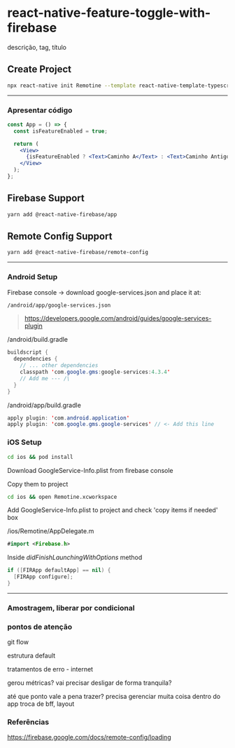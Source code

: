 # react-native-feature-toggle-with-firebase

descrição, tag, título

## Create Project

```bash
npx react-native init Remotine --template react-native-template-typescript
```

---

### Apresentar código

```jsx
const App = () => {
  const isFeatureEnabled = true;

  return (
    <View>
      {isFeatureEnabled ? <Text>Caminho A</Text> : <Text>Caminho Antigo</Text>}
    </View>
  );
};
```

## Firebase Support

```bash
yarn add @react-native-firebase/app
```

## Remote Config Support

```bash
yarn add @react-native-firebase/remote-config
```

---

### Android Setup

Firebase console -> download google-services.json and place it at:
```bash
/android/app/google-services.json
```

> https://developers.google.com/android/guides/google-services-plugin

/android/build.gradle

```java
buildscript {
  dependencies {
    // ... other dependencies
    classpath 'com.google.gms:google-services:4.3.4'
    // Add me --- /\
  }
}
```

/android/app/build.gradle

```java
apply plugin: 'com.android.application'
apply plugin: 'com.google.gms.google-services' // <- Add this line
```

### iOS Setup

```bash
cd ios && pod install
```

Download GoogleService-Info.plist from firebase console

Copy them to project

```bash
cd ios && open Remotine.xcworkspace
```

Add GoogleService-Info.plist to project and check 'copy items if needed' box

/ios/Remotine/AppDelegate.m

```swift
#import <Firebase.h>
```

Inside *didFinishLaunchingWithOptions* method

```swift
if ([FIRApp defaultApp] == nil) {
  [FIRApp configure];
}
```

---

### Amostragem, liberar por condicional

### pontos de atenção

git flow

estrutura default

tratamentos de erro - internet

gerou métricas?
vai precisar desligar de forma tranquila?

até que ponto vale a pena trazer?
precisa gerenciar muita coisa dentro do app
troca de bff, layout

### Referências

https://firebase.google.com/docs/remote-config/loading